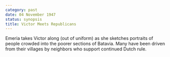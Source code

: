 ```yaml
---
category: past
date: 04 November 1947
status: synopsis
title: Victor Meets Republicans
---
```



Emeria takes Victor along (out of uniform) as she
sketches portraits of people crowded into the poorer sections of Batavia. Many have been driven from their villages by neighbors who support continued Dutch rule. 
